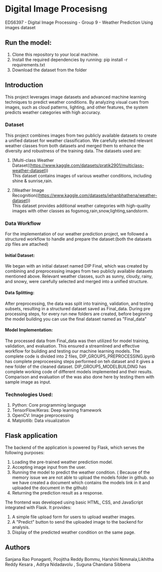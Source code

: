# Digital Image Procesisng 
EDS6397 - Digital Image Processing - Group 9 - Weather Prediction Using images dataset

## Run the model:
1. Clone this repository to your local machine.
2. Install the required dependencies by running: pip install -r requirements.txt
3. Download the dataset from the folder 

## Introduction
This project leverages image datasets and advanced machine learning techniques to predict weather conditions. By analyzing visual cues from images, such as cloud patterns, lighting, and other features, the system predicts weather categories with high accuracy. 

### Dataset
This project combines images from two publicly available datasets to create a unified dataset for weather classification. We carefully selected relevant weather classes from both datasets and merged them to enhance the diversity and robustness of the training data.
The datasets used are: 
1. [Multi-class Weather Dataset((https://www.kaggle.com/datasets/pratik2901/multiclass-weather-dataset))  
   This dataset contains images of various weather conditions, including shine & sunrise,rain.

2. [Weather Image Recognition((https://www.kaggle.com/datasets/jehanbhathena/weather-dataset))  
   This dataset provides additional weather categories with high-quality images with other classes as fogsmog,rain,snow,lighting,sandstorm.

### Data Workflow
For the implementation of our weather prediction project, we followed a structured workflow to handle and prepare the dataset:(both the datasets zip files are attached)

#### Initial Dataset:
We began with an initial dataset named DIP Final, which was created by combining and preprocessing images from two publicly available datasets mentioned above. Relevant weather classes, such as sunny, cloudy, rainy, and snowy, were carefully selected and merged into a unified structure. 

#### Data Splitting:
After preprocessing, the data was split into training, validation, and testing subsets, resulting in a structured dataset saved as Final_data. During pre processing steps, for every run new folders are created, before beginning the model building you can use the final dataset named as "Final_data"

#### Model Implementation:
The processed data from Final_data was then utilized for model training, validation, and evaluation. This ensured a streamlined and effective workflow for building and testing our machine learning models. The complete code is divided into 2 files, DIP_GROUP5_PREPROCESSING.ipynb has complete preproceesing steps performed on teh dataset and it gives a new folder of the cleaned dataset. DIP_GROUP5_MODELBUILDING has complete working code of different models implemented and their results. Comparison and evaluation of the was also done here by testing them with sample image as input.

### Technologies Used:
1. Python: Core programming language
2. TensorFlow/Keras: Deep learning framework
3. OpenCV: Image preprocessing
4. Matplotlib: Data visualization

## Flask application
The backend of the application is powered by Flask, which serves the following purposes:
1. Loading the pre-trained weather prediction model.
2. Accepting image input from the user.
3. Running the model to predict the weather condition. ( Because of the memory issue we are not able to upload the models folder in github. so we have created a document which contains the models link in it and uploaded the document in the github)
4. Returning the prediction result as a response.

The frontend was developed using basic HTML, CSS, and JavaScript integrated with Flask. It provides:
1. A simple file upload form for users to upload weather images.
2. A "Predict" button to send the uploaded image to the backend for analysis.
3. Display of the predicted weather condition on the same page.

## Authors
Sanjana Rao Ponaganti, Poojitha Reddy Bommu, Harshini Nimmala,Likhitha Reddy Kesara , Aditya Nidadavolu , Suguna Chandana Sibbena

